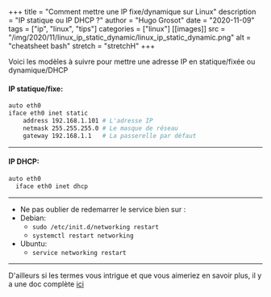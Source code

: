 +++
title = "Comment mettre une IP fixe/dynamique sur Linux"
description = "IP statique ou IP DHCP ?"
author = "Hugo Grosot"
date = "2020-11-09"
tags = ["ip", "linux", "tips"]
categories = ["linux"]
[[images]]
  src = "/img/2020/11/linux_ip_static_dynamic/linux_ip_static_dynamic.png"
  alt = "cheatsheet bash"
  stretch = "stretchH"
+++

Voici les modèles à suivre pour mettre une adresse IP en statique/fixée ou dynamique/DHCP 

#### IP statique/fixe:  

```bash  
auto eth0
iface eth0 inet static
    address 192.168.1.101 # L'adresse IP
    netmask 255.255.255.0 # Le masque de réseau
    gateway 192.168.1.1   # La passerelle par défaut
```

---  

#### IP DHCP:  
```Bash  
auto eth0
  iface eth0 inet dhcp
```

---

- Ne pas oublier de redemarrer le service bien sur :
- Debian: 
	- `sudo /etc/init.d/networking restart`
	- `systemctl restart networking`
- Ubuntu: 
	- `service networking restart`

---

D'ailleurs si les termes vous intrigue et que vous aimeriez en savoir plus, il y a une doc complète [ici](http://manpages.ubuntu.com/manpages/trusty/man5/interfaces.5.html)